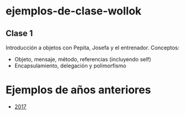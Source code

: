 # ejemplos-de-clase-wollok

## Clase 1

Introducción a objetos con Pepita, Josefa y el entrenador. Conceptos:
- Objeto, mensaje, método, referencias (incluyendo self)
- Encapsulamiento, delegación y polimorfismo


# Ejemplos de años anteriores

- [2017](https://github.com/pdep-mit/ejemplos-de-clase-wollok/tree/ejemplos-2017)
